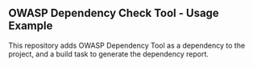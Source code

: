 ## OWASP Dependency Check Tool - Usage Example

This repository adds OWASP Dependency Tool as a dependency to the project, and a build task to generate the dependency report.

